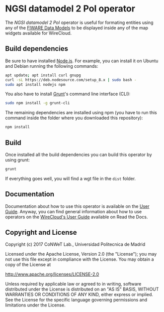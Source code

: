 # NGSI datamodel 2 PoI operator

The *NGSI datamodel 2 PoI* operator is useful for formating entities using
any of the [FIWARE Data Models](https://schema.fiware.org) to be displayed
inside any of the map widgets available for WireCloud.

## Build dependencies

Be sure to have installed [Node.js](https://nodejs.org/). For example, you can install it on Ubuntu and Debian running the following commands:

```bash
apt update; apt install curl gnupg
curl -sL https://deb.nodesource.com/setup_8.x | sudo bash -
sudo apt install nodejs npm
```

You also have to install [Grunt](https://gruntjs.com/)'s command line interface (CLI):

```bash
sudo npm install -g grunt-cli
```

The remaining dependencies are installed using npm (you have to run this command
inside the folder where you downloaded this repository):

```bash
npm install
```


## Build

Once installed all the build dependencies you can build this operator by using grunt:

```bash
grunt
```

If everything goes well, you will find a wgt file in the `dist` folder.


## Documentation

Documentation about how to use this operator is available on the
[User Guide](src/doc/userguide.md). Anyway, you can find general information
about how to use operators on the
[WireCloud's User Guide](https://wirecloud.readthedocs.io/en/stable/user_guide/)
available on Read the Docs.


## Copyright and License

Copyright (c) 2017 CoNWeT Lab., Universidad Politecnica de Madrid

Licensed under the Apache License, Version 2.0 (the "License");
you may not use this file except in compliance with the License.
You may obtain a copy of the License at

  http://www.apache.org/licenses/LICENSE-2.0

Unless required by applicable law or agreed to in writing, software
distributed under the License is distributed on an "AS IS" BASIS,
WITHOUT WARRANTIES OR CONDITIONS OF ANY KIND, either express or implied.
See the License for the specific language governing permissions and
limitations under the License.
